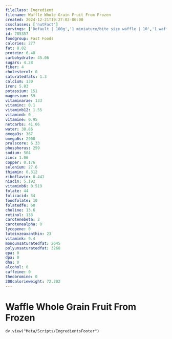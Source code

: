 ```yaml
---
fileClass: Ingredient
filename: Waffle Whole Grain Fruit From Frozen
created: 2024-12-21T19:27:02-06:00
cssclasses: ['nutFact']
servings: ['Default | 100g','1 miniature/bite size waffle | 10','1 waffle | 40','1 thick / belgian waffle | 55','1 pouch | 65','1 stick | 35']
id: 785357
foodgroup: Fast Foods
calories: 277
fat: 8.02
protein: 6.48
carbohydrate: 45.06
sugars: 4.28
fiber: 4
cholesterol: 0
saturatedfats: 1.3
calcium: 130
iron: 5.83
potassium: 151
magnesium: 59
vitaminarae: 133
vitaminc: 0.1
vitaminb12: 1.55
vitamind: 0
vitamine: 0.95
netcarbs: 41.06
water: 38.86
omega3s: 367
omega6s: 2900
pralscore: 6.33
phosphorus: 259
sodium: 504
zinc: 1.06
copper: 0.176
selenium: 27.6
thiamin: 0.312
riboflavin: 0.441
niacin: 5.192
vitaminb6: 0.519
folate: 44
folicacid: 34
foodfolate: 10
folatedfe: 68
choline: 13.6
retinol: 133
carotenebeta: 2
carotenealpha: 0
lycopene: 0
luteinzeaxanthin: 23
vitamink: 9.4
monounsaturatedfat: 2645
polyunsaturatedfat: 3268
epa: 0
dpa: 0
dha: 0
alcohol: 0
caffeine: 0
theobromine: 0
200calorieweight: 72.202
---
```


# Waffle Whole Grain Fruit From Frozen

```dataviewjs
dv.view("Meta/Scripts/IngredientsFooter")
```